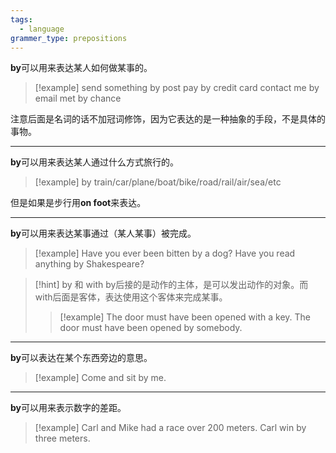 ```yaml
---
tags:
  - language
grammer_type: prepositions
---
```

**by**可以用来表达某人如何做某事的。

> [!example]
> send something by post
> pay by credit card
> contact me by email
> met by chance

注意后面是名词的话不加冠词修饰，因为它表达的是一种抽象的手段，不是具体的事物。

---

**by**可以用来表达某人通过什么方式旅行的。

> [!example]
> by train/car/plane/boat/bike/road/rail/air/sea/etc

但是如果是步行用**on foot**来表达。

---

**by**可以用来表达某事通过（某人某事）被完成。

> [!example]
> Have you ever been bitten by a dog?
> Have you read anything by Shakespeare?

> [!hint] by 和 with
> by后接的是动作的主体，是可以发出动作的对象。而with后面是客体，表达使用这个客体来完成某事。
> > [!example]
> > The door must have been opened with a key.
> > The door must have been opened by somebody.

---

**by**可以表达在某个东西旁边的意思。

> [!example]
> Come and sit by me.

---

**by**可以用来表示数字的差距。

> [!example]
> Carl and Mike had a race over 200 meters. Carl win by three meters.

